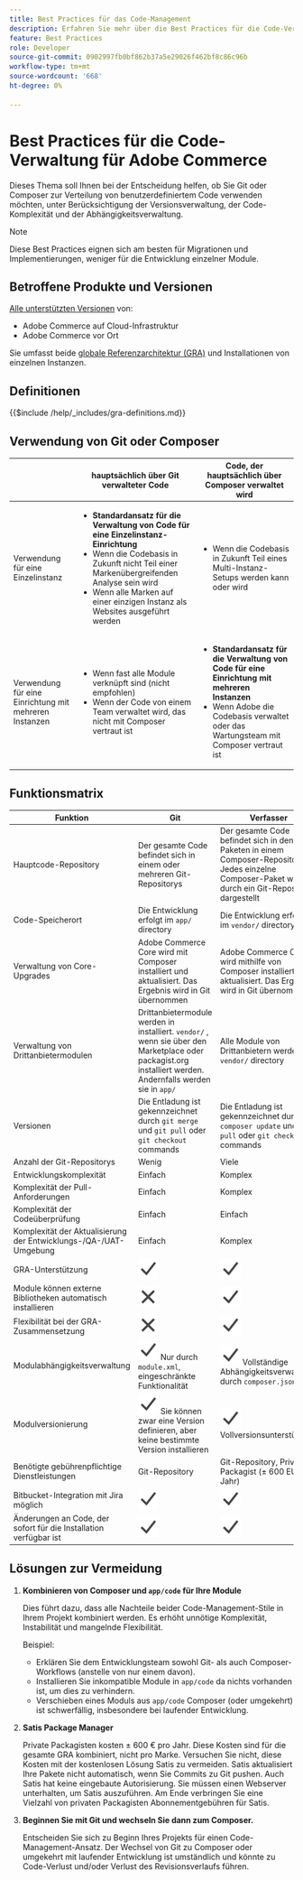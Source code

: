 ```yaml
---
title: Best Practices für das Code-Management
description: Erfahren Sie mehr über die Best Practices für die Code-Verwaltung in der Entwicklungsphase von Adobe Commerce-Projekten.
feature: Best Practices
role: Developer
source-git-commit: 0902997fb0bf862b37a5e29026f462bf8c86c96b
workflow-type: tm+mt
source-wordcount: '668'
ht-degree: 0%

---
```



# Best Practices für die Code-Verwaltung für Adobe Commerce

Dieses Thema soll Ihnen bei der Entscheidung helfen, ob Sie Git oder Composer zur Verteilung von benutzerdefiniertem Code verwenden möchten, unter Berücksichtigung der Versionsverwaltung, der Code-Komplexität und der Abhängigkeitsverwaltung.

>[!NOTE]
>
>Diese Best Practices eignen sich am besten für Migrationen und Implementierungen, weniger für die Entwicklung einzelner Module.

## Betroffene Produkte und Versionen

[Alle unterstützten Versionen](../../../release/versions.md) von:

- Adobe Commerce auf Cloud-Infrastruktur
- Adobe Commerce vor Ort

Sie umfasst beide [globale Referenzarchitektur (GRA)](../../architecture/global-reference/overview.md) und Installationen von einzelnen Instanzen.

## Definitionen

{{$include /help/_includes/gra-definitions.md}}

## Verwendung von Git oder Composer

<table>
<thead>
  <tr>
    <th></th>
    <th>hauptsächlich über Git verwalteter Code</th>
    <th>Code, der hauptsächlich über Composer verwaltet wird</th>
  </tr>
</thead>
<tbody>
  <tr>
    <td>Verwendung für eine Einzelinstanz</td>
    <td>
      <ul>
        <li><strong>Standardansatz für die Verwaltung von Code für eine Einzelinstanz-Einrichtung</strong></li>
        <li>Wenn die Codebasis in Zukunft nicht Teil einer Markenübergreifenden Analyse sein wird</li>
        <li>Wenn alle Marken auf einer einzigen Instanz als Websites ausgeführt werden</li>
      </ul>
    </td>
    <td>
      <ul>
        <li>Wenn die Codebasis in Zukunft Teil eines Multi-Instanz-Setups werden kann oder wird</li>
      </ul>
    </td>
  </tr>
  <tr>
    <td>Verwendung für eine Einrichtung mit mehreren Instanzen</td>
    <td>
      <ul>
        <li>Wenn fast alle Module verknüpft sind (nicht empfohlen)</li>
        <li>Wenn der Code von einem Team verwaltet wird, das nicht mit Composer vertraut ist</li>
      </ul>
    </td>
    <td>
      <ul>
        <li><strong>Standardansatz für die Verwaltung von Code für eine Einrichtung mit mehreren Instanzen</strong></li>
        <li>Wenn Adobe die Codebasis verwaltet oder das Wartungsteam mit Composer vertraut ist</li>
      </ul>
    </td>
  </tr>
</tbody>
</table>

## Funktionsmatrix

| Funktion | Git | Verfasser |
|------------------------------------------------------|-------------------------------------------------------------------------------------------------------------------------------------------------------|-------------------------------------------------------------------------------------------------------------------------------|
| Hauptcode-Repository | Der gesamte Code befindet sich in einem oder mehreren Git-Repositorys | Der gesamte Code befindet sich in den Paketen in einem Composer-Repository<br>Jedes einzelne Composer-Paket wird durch ein Git-Repository dargestellt |
| Code-Speicherort | Die Entwicklung erfolgt im `app/` directory | Die Entwicklung erfolgt im `vendor/` directory |
| Verwaltung von Core-Upgrades | Adobe Commerce Core wird mit Composer installiert und aktualisiert. Das Ergebnis wird in Git übernommen | Adobe Commerce Core wird mithilfe von Composer installiert und aktualisiert. Das Ergebnis wird in Git übernommen |
| Verwaltung von Drittanbietermodulen | Drittanbietermodule werden in installiert. `vendor/` , wenn sie über den Marketplace oder packagist.org installiert werden. Andernfalls werden sie in `app/` | Alle Module von Drittanbietern werden im `vendor/` directory |
| Versionen | Die Entladung ist gekennzeichnet durch `git merge` und `git pull` oder `git checkout` commands | Die Entladung ist gekennzeichnet durch `composer update` und `git pull` oder `git checkout` commands |
| Anzahl der Git-Repositorys | Wenig | Viele |
| Entwicklungskomplexität | Einfach | Komplex |
| Komplexität der Pull-Anforderungen | Einfach | Komplex |
| Komplexität der Codeüberprüfung | Einfach | Einfach |
| Komplexität der Aktualisierung der Entwicklungs-/QA-/UAT-Umgebung | Einfach | Komplex |
| GRA-Unterstützung | ![Ja-Symbol](../../../assets/yes.svg) | ![Ja-Symbol](../../../assets/yes.svg) |
| Module können externe Bibliotheken automatisch installieren | ![Kein Symbol](../../../assets/no.svg) | ![Ja-Symbol](../../../assets/yes.svg) |
| Flexibilität bei der GRA-Zusammensetzung | ![Kein Symbol](../../../assets/no.svg) | ![Ja-Symbol](../../../assets/yes.svg) |
| Modulabhängigkeitsverwaltung | ![Ja-Symbol](../../../assets/yes.svg) Nur durch `module.xml`, eingeschränkte Funktionalität | ![Ja-Symbol](../../../assets/yes.svg) Vollständige Abhängigkeitsverwaltung durch `composer.json` |
| Modulversionierung | ![Ja-Symbol](../../../assets/yes.svg) Sie können zwar eine Version definieren, aber keine bestimmte Version installieren | ![Ja-Symbol](../../../assets/yes.svg) Vollversionsunterstützung |
| Benötigte gebührenpflichtige Dienstleistungen | Git-Repository | Git-Repository, Private Packagist (± 600 EUR pro Jahr) |
| Bitbucket-Integration mit Jira möglich | ![Ja-Symbol](../../../assets/yes.svg) | ![Ja-Symbol](../../../assets/yes.svg) |
| Änderungen an Code, der sofort für die Installation verfügbar ist | ![Ja-Symbol](../../../assets/yes.svg) | ![Ja-Symbol](../../../assets/yes.svg) |

## Lösungen zur Vermeidung

1. **Kombinieren von Composer und `app/code` für Ihre Module**

   Dies führt dazu, dass alle Nachteile beider Code-Management-Stile in Ihrem Projekt kombiniert werden. Es erhöht unnötige Komplexität, Instabilität und mangelnde Flexibilität.

   Beispiel:
   - Erklären Sie dem Entwicklungsteam sowohl Git- als auch Composer-Workflows (anstelle von nur einem davon).
   - Installieren Sie inkompatible Module in `app/code` da nichts vorhanden ist, um dies zu verhindern.
   - Verschieben eines Moduls aus `app/code` Composer (oder umgekehrt) ist schwerfällig, insbesondere bei laufender Entwicklung.

1. **Satis Package Manager**

   Private Packagisten kosten ± 600 € pro Jahr. Diese Kosten sind für die gesamte GRA kombiniert, nicht pro Marke. Versuchen Sie nicht, diese Kosten mit der kostenlosen Lösung Satis zu vermeiden. Satis aktualisiert Ihre Pakete nicht automatisch, wenn Sie Commits zu Git pushen. Auch Satis hat keine eingebaute Autorisierung. Sie müssen einen Webserver unterhalten, um Satis auszuführen. Am Ende verbringen Sie eine Vielzahl von privaten Packagisten Abonnementgebühren für Satis.

1. **Beginnen Sie mit Git und wechseln Sie dann zum Composer.**

   Entscheiden Sie sich zu Beginn Ihres Projekts für einen Code-Management-Ansatz. Der Wechsel von Git zu Composer oder umgekehrt mit laufender Entwicklung ist umständlich und könnte zu Code-Verlust und/oder Verlust des Revisionsverlaufs führen.
